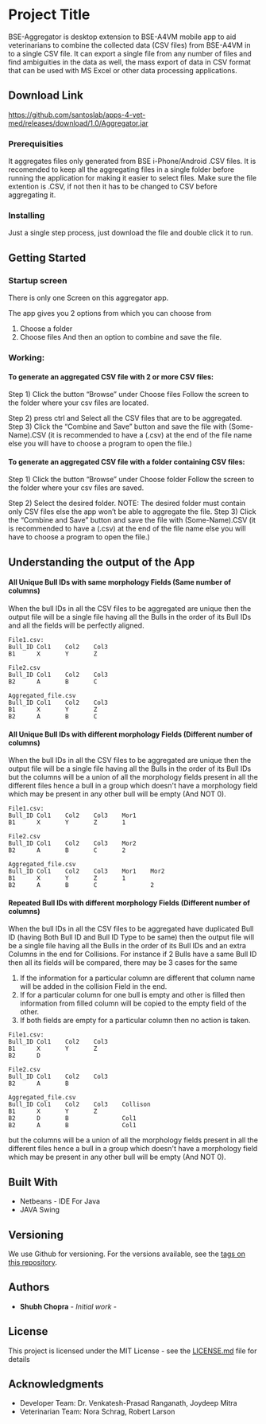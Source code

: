 # Project Title

BSE-Aggregator is desktop extension to BSE-A4VM mobile app to aid veterinarians to combine the collected data (CSV files) from BSE-A4VM in to a single CSV file. It can export a single file from any number of files and find ambiguities in the data as well, the mass export of data in CSV format that can be used with MS Excel or other data processing applications.

## Download Link
https://github.com/santoslab/apps-4-vet-med/releases/download/1.0/Aggregator.jar

### Prerequisities

It aggregates files only generated from BSE i-Phone/Android .CSV files.
It is recomended to keep all the aggregating files in a single folder before running the application for making it easier to select files.
Make sure the file extention is .CSV, if not then it has to be changed to CSV before aggregating it.


### Installing

Just a single step process, just download the file and double click it to run.

## Getting Started 

### Startup screen
There is only one Screen on this aggregator app.

The app gives you 2 options from which you can choose from
1)	Choose a folder
2)	Choose files
And then an option to combine and save the file.

### Working:
#### To generate an aggregated CSV file with 2 or more CSV files:
Step 1) Click the button “Browse” under Choose files
Follow the screen to the folder where your csv files are located.


Step 2) press ctrl and Select all the CSV files that are to be aggregated.
Step 3) Click the “Combine and Save” button and save the file with (Some-Name).CSV (it is recommended to have a (.csv) at the end of the file name else you will have to choose a program to open the file.)

#### To generate an aggregated CSV file with a folder containing CSV files:
Step 1) Click the button “Browse” under Choose folder
Follow the screen to the folder where your csv files are saved.


Step 2) Select the desired folder.
NOTE: The desired folder must contain only CSV files else the app won’t be able to aggregate the file.
Step 3) Click the “Combine and Save” button and save the file with (Some-Name).CSV (it is recommended to have a (.csv) at the end of the file name else you will have to choose a program to open the file.)

## Understanding the output of the App

#### All Unique Bull IDs with same morphology Fields (Same number of columns)
When the bull IDs in all the CSV files to be aggregated are unique then the output file will be a single file having all the Bulls in the order of its Bull IDs and all the fields will be perfectly aligned.
```
File1.csv:
Bull_ID	Col1	Col2	Col3
B1		X		Y		Z

File2.csv
Bull_ID	Col1	Col2	Col3
B2		A		B		C

Aggregated_file.csv
Bull_ID	Col1	Col2	Col3
B1		X		Y		Z
B2		A		B		C

```
#### All Unique Bull IDs with different morphology Fields (Different number of columns)
When the bull IDs in all the CSV files to be aggregated are unique then the output file will be a single file having all the Bulls in the order of its Bull IDs but the columns will be a union of all the morphology fields present in all the different files hence a bull in a group which doesn't have a morphology field which may be present in any other bull will be empty (And NOT 0).
```
File1.csv:
Bull_ID	Col1	Col2	Col3	Mor1
B1		X		Y		Z		1

File2.csv
Bull_ID	Col1	Col2	Col3	Mor2
B2		A		B		C		2

Aggregated_file.csv
Bull_ID	Col1	Col2	Col3	Mor1	Mor2
B1		X		Y		Z		1		
B2		A		B		C				2

```
#### Repeated Bull IDs with different morphology Fields (Different number of columns)
When the bull IDs in all the CSV files to be aggregated have duplicated Bull ID (having Both Bull ID and Bull ID Type to be same) then the output file will be a single file having all the Bulls in the order of its Bull IDs and an extra Columns in the end for Collisions. 
For instance if 2 Bulls have a same Bull ID then all its fields will be compared, there may be 3 cases for the same
1) If the information for a particular column are different that column name will be added in the collision Field in the end. 
2) If for a particular column for one bull is empty and other is filled then information from filled column will be copied to the empty field of the other.
3) If both fields are empty for a particular column then no action is taken.
```
File1.csv:
Bull_ID	Col1	Col2	Col3	
B1		X		Y		Z	
B2		D				

File2.csv
Bull_ID	Col1	Col2	Col3
B2		A		B		

Aggregated_file.csv
Bull_ID	Col1	Col2	Col3	Collison
B1		X		Y		Z
B2		D		B				Col1
B2		A		B				Col1	
```
but the columns will be a union of all the morphology fields present in all the different files hence a bull in a group which doesn't have a morphology field which may be present in any other bull will be empty (And NOT 0).


## Built With

* Netbeans - IDE For Java
* JAVA Swing 


## Versioning

We use Github for versioning. For the versions available, see the [tags on this repository](https://github.com/santoslab/apps-4-vet-med/tree/master/bse-a4vm/Aggregator). 

## Authors

* **Shubh Chopra** - *Initial work* -

## License

This project is licensed under the MIT License - see the [LICENSE.md](LICENSE.md) file for details

## Acknowledgments

* Developer Team: Dr. Venkatesh-Prasad Ranganath, Joydeep Mitra
* Veterinarian Team: Nora Schrag, Robert Larson

